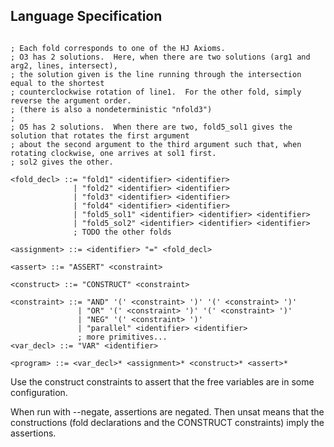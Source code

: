## Language Specification

```<identifier> ::= [a-zA-Z0-9]+

; Each fold corresponds to one of the HJ Axioms.
; O3 has 2 solutions.  Here, when there are two solutions (arg1 and arg2, lines, intersect),
; the solution given is the line running through the intersection equal to the shortest
; counterclockwise rotation of line1.  For the other fold, simply reverse the argument order.
; (there is also a nondeterministic "nfold3")
;
; O5 has 2 solutions.  When there are two, fold5_sol1 gives the solution that rotates the first argument
; about the second argument to the third argument such that, when rotating clockwise, one arrives at sol1 first.
; sol2 gives the other.

<fold_decl> ::= "fold1" <identifier> <identifier>
              | "fold2" <identifier> <identifier>
              | "fold3" <identifier> <identifier>
              | "fold4" <identifier> <identifier>
              | "fold5_sol1" <identifier> <identifier> <identifier>
              | "fold5_sol2" <identifier> <identifier> <identifier>
              ; TODO the other folds

<assignment> ::= <identifier> "=" <fold_decl>

<assert> ::= "ASSERT" <constraint>

<construct> ::= "CONSTRUCT" <constraint>

<constraint> ::= "AND" '(' <constraint> ')' '(' <constraint> ')'
               | "OR" '(' <constraint> ')' '(' <constraint> ')'
               | "NEG" '(' <constraint> ')'
               | "parallel" <identifier> <identifier>
               ; more primitives...
<var_decl> ::= "VAR" <identifier>

<program> ::= <var_decl>* <assignment>* <construct>* <assert>*

```

Use the construct constraints to assert that the free variables are in some configuration.

When run with --negate, assertions are negated.  Then unsat means that the constructions (fold declarations and the CONSTRUCT constraints) imply the assertions.
